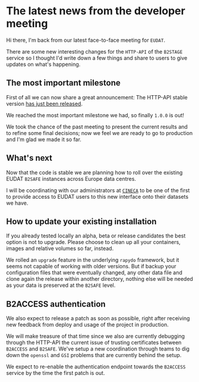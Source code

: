 
# The latest news from the developer meeting

Hi there, I'm back from our latest face-to-face meeting for `EUDAT`.

There are some new interesting changes for the `HTTP-API` of the `B2STAGE` service so I thought I'd write down a few things and share to users to give updates on what's happening.

## The most important milestone

First of all we can now share a great announcement:
The HTTP-API stable version [has just been released](https://github.com/EUDAT-B2STAGE/http-api/releases/tag/1.0.0).

We reached the most important milestone we had, so finally `1.0.0` is out!

We took the chance of the past meeting to present the current results and to refine some final decisions; now we feel we are ready to go to production and I'm glad we made it so far.

## What's next

Now that the code is stable we are planning how to roll over the existing EUDAT `B2SAFE` instances across Europe data centres.

I will be coordinating with our administrators at [`CINECA`](http://www.hpc.cineca.it/) to be one of the first to provide access to EUDAT users to this new interface onto their datasets we have.

## How to update your existing installation

If you already tested locally an alpha, beta or release candidates the best option is not to upgrade. Please choose to clean up all your containers, images and relative volumes so far, instead.

We rolled an `upgrade` feature in the underlying `rapydo` framework, but it seems not capable of working with older versions. But if backup your configuration files that were eventually changed, any other data file and clone again the release within another directory, nothing else will be needed as your data is preserved at the `B2SAFE` level.

## B2ACCESS authentication

We also expect to release a patch as soon as possible, right after receiving new feedback from deploy and usage of the project in production.

We will make treasure of that time since we also are currently debugging through the HTTP-API the current issue of trusting certificates between `B2ACCESS` and `B2SAFE`. We've setup a new coordination through teams to dig down the `openssl` and `GSI` problems that are currently behind the setup.

We expect to re-enable the authentication endpoint towards the `B2ACCESS` service by the time the first patch is out.

